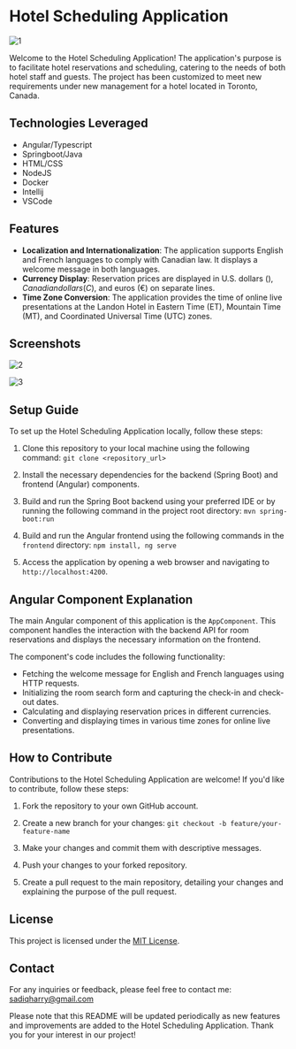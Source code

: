 # Hotel Scheduling Application

![1](https://github.com/SadiqHarry/Hotel-Scheduling-Web-Application/assets/116308353/6142d9e3-a2e7-4fe2-bfed-a28f06fce79f)


Welcome to the Hotel Scheduling Application! The application's purpose is to facilitate hotel reservations and scheduling, catering to the needs of both hotel staff and guests. The project has been customized to meet new requirements under new management for a hotel located in Toronto, Canada.

## Technologies Leveraged
- Angular/Typescript 
- Springboot/Java
- HTML/CSS
- NodeJS
- Docker
- Intellij
- VSCode

## Features

- **Localization and Internationalization**: The application supports English and French languages to comply with Canadian law. It displays a welcome message in both languages.
- **Currency Display**: Reservation prices are displayed in U.S. dollars ($), Canadian dollars (C$), and euros (€) on separate lines.
- **Time Zone Conversion**: The application provides the time of online live presentations at the Landon Hotel in Eastern Time (ET), Mountain Time (MT), and Coordinated Universal Time (UTC) zones.

## Screenshots
![2](https://github.com/SadiqHarry/Hotel-Scheduling-Web-Application/assets/116308353/6602de6b-bbaa-42a7-9c1e-63fc80736d2d)

![3](https://github.com/SadiqHarry/Hotel-Scheduling-Web-Application/assets/116308353/0716bd7f-1303-4d93-92d5-7e61470b8b6e)


## Setup Guide

To set up the Hotel Scheduling Application locally, follow these steps:

1. Clone this repository to your local machine using the following command: `git clone <repository_url>`

2. Install the necessary dependencies for the backend (Spring Boot) and frontend (Angular) components.

3. Build and run the Spring Boot backend using your preferred IDE or by running the following command in the project root directory: `mvn spring-boot:run`

4. Build and run the Angular frontend using the following commands in the `frontend` directory: `npm install, ng serve`

5. Access the application by opening a web browser and navigating to `http://localhost:4200`.

## Angular Component Explanation

The main Angular component of this application is the `AppComponent`. This component handles the interaction with the backend API for room reservations and displays the necessary information on the frontend.

The component's code includes the following functionality:

- Fetching the welcome message for English and French languages using HTTP requests.
- Initializing the room search form and capturing the check-in and check-out dates.
- Calculating and displaying reservation prices in different currencies.
- Converting and displaying times in various time zones for online live presentations.

## How to Contribute

Contributions to the Hotel Scheduling Application are welcome! If you'd like to contribute, follow these steps:

1. Fork the repository to your own GitHub account.

2. Create a new branch for your changes: `git checkout -b feature/your-feature-name`

3. Make your changes and commit them with descriptive messages.

4. Push your changes to your forked repository.

5. Create a pull request to the main repository, detailing your changes and explaining the purpose of the pull request.

## License

This project is licensed under the [MIT License](LICENSE).

## Contact

For any inquiries or feedback, please feel free to contact me:
sadiqharry@gmail.com

Please note that this README will be updated periodically as new features and improvements are added to the Hotel Scheduling Application. Thank you for your interest in our project!









